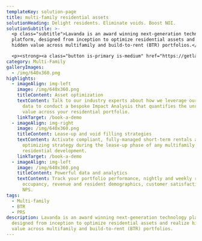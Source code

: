 ```yaml
---
templateKey: solution-page
title: multi-family residential assets
solutionHeading: Delight residents. Eliminate voids. Boost NOI.
solutionSubtitle: >-
  <p class="subtitle">Lavanda is an award winning next-generation technology
  platform, designed from inception to optimize residential assets and realize
  hidden value across multifamily and build-to-rent (BTR) portfolios.</p>

  <p><strong><a class="button is-primary is-medium" href="https://getlavanda.com/book-a-demo">Request A Callback</a></strong></p>
category: Multi-Family
galleryImages:
  - /img/640x360.png
highlights:
  - imageAlign: img-left
    image: /img/640x360.png
    titleContent: Asset optimization
    textContent: Talk to our industry experts about how we leverage our proprietary
      data to conduct a bespoke Impact Analysis that quantifies the unrealised
      value across your residential portfolio.
    linkTarget: /book-a-demo
  - imageAlign: img-right
    image: /img/640x360.png
    titleContent: Lease-up and void filling strategies
    textContent: Activate compliant, fully-managed short-term rentals as a yield
      optimizing strategy during the lease-up phase of any multifamily
      residential development.
    linkTarget: /book-a-demo
  - imageAlign: img-left
    image: /img/640x360.png
    titleContent: Powerful data and analytics
    textContent: Track your portfolio performance, nightly and weekly rates,
      occupancy, revenue and resident demographics, customer satisfaction and
      NPS.
tags:
  - Multi-family
  - BTR
  - PRS
description: Lavanda is an award winning next-generation technology platform,
  designed from inception to optimize residential assets and realize hidden
  value across multifamily and build-to-rent (BTR) portfolios.
---
```

